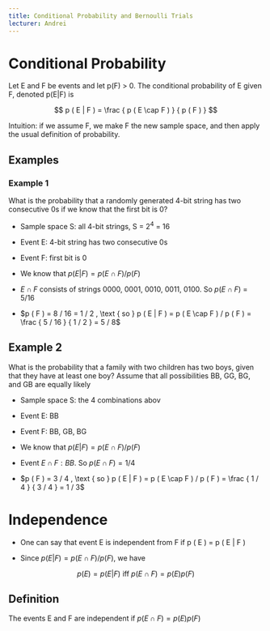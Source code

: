 ```yaml
---
title: Conditional Probability and Bernoulli Trials
lecturer: Andrei
---
```


# Conditional Probability

Let E and F be events and let p(F) $>$ 0. The conditional probability of
E given F, denoted p(E\|F) is

$$
p ( E | F ) = \frac { p ( E \cap F ) } { p ( F ) }
$$

Intuition: if we assume F, we make F the new sample space, and then apply the usual
definition of probability.

## Examples

### Example 1

What is the probability that a randomly generated 4-bit string has two
consecutive 0s if we know that the first bit is 0?

- Sample space S: all 4-bit strings, S = $2^4$ = 16

- Event E: 4-bit string has two consecutive 0s

- Event F: first bit is 0

- We know that $p ( E | F ) = p ( E \cap F ) / p ( F )$

- $E\cap F$ consists of strings 0000, 0001, 0010, 0011, 0100. So
  $p(E \cap F)$ = 5/16

- $p ( F ) = 8 / 16 = 1 / 2 , \text { so } p ( E | F ) = p ( E \cap F ) / p ( F ) = \frac { 5 / 16 } { 1 / 2 } = 5 / 8$

## Example 2

What is the probability that a family with two children has two boys,
given that they have at least one boy? Assume that all possibilities BB,
GG, BG, and GB are equally likely

- Sample space S: the 4 combinations abov

- Event E: BB

- Event F: BB, GB, BG

- $\text { We know that } p ( E | F ) = p ( E \cap F ) / p ( F )$

- $\text { Event } E \cap F : B B . \text { So } p ( E \cap F ) = 1 / 4$

- $p ( F ) = 3 / 4 , \text { so } p ( E | F ) = p ( E \cap F ) / p ( F ) = \frac { 1 / 4 } { 3 / 4 } = 1 / 3$

# Independence

- One can say that event E is independent from F if p ( E ) = p ( E \|
  F )

- Since $p ( E | F ) = p ( E \cap F ) / p ( F )$, we have

$$
p ( E ) = p ( E | F ) \text { iff } p ( E \cap F ) = p ( E ) p ( F )
$$

## Definition

The events E and F are independent if $p ( E \cap F ) = p ( E ) p ( F )$
